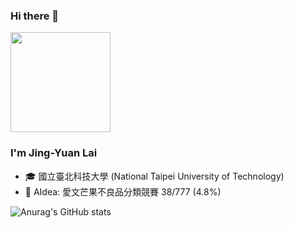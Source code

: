 ### Hi there 👋

<!--
**x94m06/x94m06** is a ✨ _special_ ✨ repository because its `README.md` (this file) appears on your GitHub profile.

Here are some ideas to get you started:

- 🔭 I’m currently working on ...
- 🌱 I’m currently learning ...
- 👯 I’m looking to collaborate on ...
- 🤔 I’m looking for help with ...
- 💬 Ask me about ...
- 📫 How to reach me: ...
- 😄 Pronouns: ...
- ⚡ Fun fact: ...
-->

<img height="160" align="center" src="https://github-profile-trophy.vercel.app/?username=x94m06&column=7&margin-w=5" />

### I'm Jing-Yuan Lai

- 🎓 國立臺北科技大學 (National Taipei University of Technology)
- 🏅 AIdea: 愛文芒果不良品分類競賽 38/777 (4.8%)


![Anurag's GitHub stats](https://github-readme-stats.vercel.app/api?username=x94m06&show_icons=true&theme=onedark)




